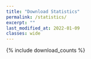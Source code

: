 ```yaml
---
title: "Download Statistics"
permalink: /statistics/
excerpt: ""
last_modified_at: 2022-01-09
classes: wide
---
```

{% include download_counts %}
